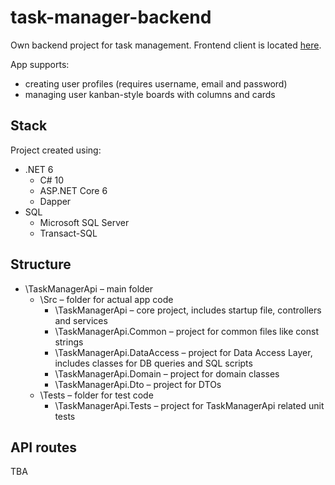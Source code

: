 # task-manager-backend

Own backend project for task management. Frontend client is located [here](https://github.com/BashMat/task-manager-frontend).

App supports:
- creating user profiles (requires username, email and password)
- managing user kanban-style boards with columns and cards

## Stack
Project created using:
- .NET 6
  - C# 10 
  - ASP.NET Core 6
  - Dapper
- SQL 
  - Microsoft SQL Server
  - Transact-SQL

## Structure
- \TaskManagerApi – main folder
  - \Src – folder for actual app code
    - \TaskManagerApi – core project, includes startup file, controllers and services
    - \TaskManagerApi.Common – project for common files like const strings
    - \TaskManagerApi.DataAccess – project for Data Access Layer, includes classes for DB queries and SQL scripts
    - \TaskManagerApi.Domain – project for domain classes
    - \TaskManagerApi.Dto – project for DTOs
  - \Tests – folder for test code
    - \TaskManagerApi.Tests – project for TaskManagerApi related unit tests

## API routes
TBA